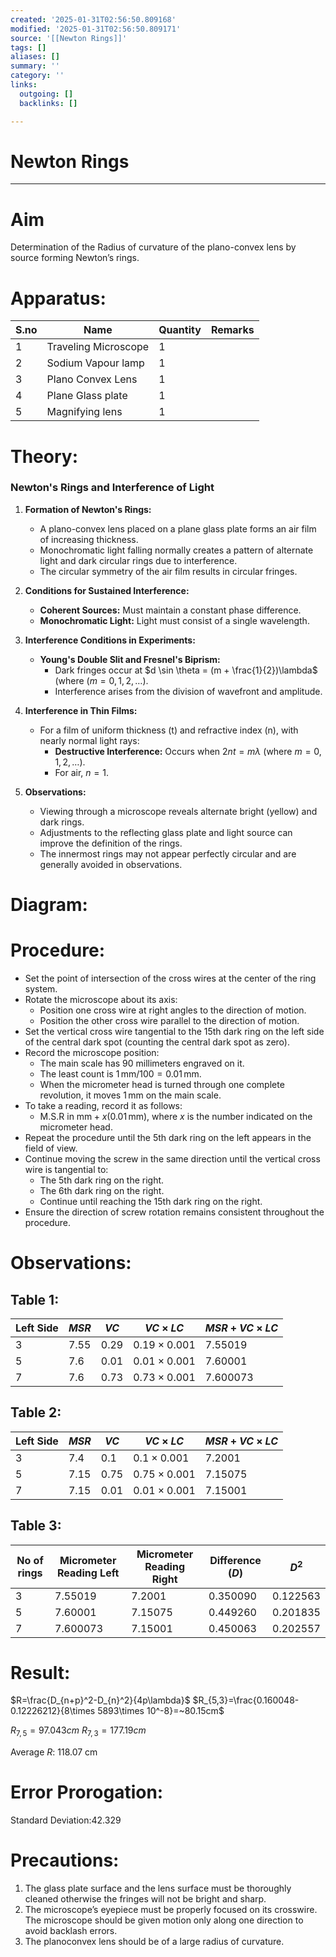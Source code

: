 ```yaml
---
created: '2025-01-31T02:56:50.809168'
modified: '2025-01-31T02:56:50.809171'
source: '[[Newton Rings]]'
tags: []
aliases: []
summary: ''
category: ''
links:
  outgoing: []
  backlinks: []

---
```


# Newton Rings

___
# Aim 
Determination of the Radius of curvature of the plano-convex lens by source
forming Newton’s rings.

# Apparatus:

| S.no | Name                 | Quantity | Remarks |
| ---- | -------------------- | -------- | ------- |
| 1    | Traveling Microscope | 1        |         |
| 2    | Sodium Vapour lamp   | 1        |         |
| 3    | Plano Convex Lens    | 1        |         |
| 4    | Plane Glass plate    | 1        |         |
| 5    | Magnifying lens      | 1        |         |

# Theory:
### Newton's Rings and Interference of Light

1. **Formation of Newton's Rings:**
   - A plano-convex lens placed on a plane glass plate forms an air film of increasing thickness.
   - Monochromatic light falling normally creates a pattern of alternate light and dark circular rings due to interference.
   - The circular symmetry of the air film results in circular fringes.

2. **Conditions for Sustained Interference:**
   - **Coherent Sources:** Must maintain a constant phase difference.
   - **Monochromatic Light:** Light must consist of a single wavelength.

3. **Interference Conditions in Experiments:**
   - **Young's Double Slit and Fresnel's Biprism:**
     - Dark fringes occur at $d \sin \theta = (m + \frac{1}{2})\lambda$ (where $(m = 0, 1, 2, \ldots$).
     - Interference arises from the division of wavefront and amplitude.

4. **Interference in Thin Films:**
   - For a film of uniform thickness \(t\) and refractive index \(n\), with nearly normal light rays:
     - **Destructive Interference:** Occurs when $2nt = m\lambda$ (where $m = 0, 1, 2, \ldots$).
     - For air, $n = 1$.

5. **Observations:**
   - Viewing through a microscope reveals alternate bright (yellow) and dark rings.
   - Adjustments to the reflecting glass plate and light source can improve the definition of the rings.
   - The innermost rings may not appear perfectly circular and are generally avoided in observations.

# Diagram:

# Procedure:
- Set the point of intersection of the cross wires at the center of the ring system.
- Rotate the microscope about its axis:
  - Position one cross wire at right angles to the direction of motion.
  - Position the other cross wire parallel to the direction of motion.
- Set the vertical cross wire tangential to the 15th dark ring on the left side of the central dark spot (counting the central dark spot as zero).
- Record the microscope position:
  - The main scale has 90 millimeters engraved on it.
  - The least count is ${1 \, \text{mm}/100 = 0.01 \, \text{mm}}$.
  - When the micrometer head is turned through one complete revolution, it moves ${1 \, \text{mm}}$ on the main scale.
- To take a reading, record it as follows:
  - ${\text{M.S.R in mm} + x (0.01 \, \text{mm})}$, where $x$ is the number indicated on the micrometer head.
- Repeat the procedure until the 5th dark ring on the left appears in the field of view.
- Continue moving the screw in the same direction until the vertical cross wire is tangential to:
  - The 5th dark ring on the right.
  - The 6th dark ring on the right.
  - Continue until reaching the 15th dark ring on the right.
- Ensure the direction of screw rotation remains consistent throughout the procedure.


# Observations:

## Table 1:

| Left Side | $MSR$  | $VC$   | $VC \times LC$     | $MSR+VC\times LC$ |
| --------- | ------ | ------ | ------------------ | ----------------- |
| 3         | $7.55$ | $0.29$ | $0.19\times 0.001$ | $7.55019$         |
| 5         | $7.6$  | 0.01   | $0.01\times 0.001$ | $7.60001$         |
| 7         | $7.6$  | $0.73$ | $0.73\times 0.001$ | $7.600073$        |

## Table 2:
| Left Side | $MSR$  | $VC$   | $VC \times LC$     | $MSR+VC\times LC$ |
| --------- | ------ | ------ | ------------------ | ----------------- |
| 3         | $7.4$  | $0.1$  | $0.1\times 0.001$  | $7.2001$          |
| 5         | $7.15$ | $0.75$ | $0.75\times 0.001$ | $7.15075$         |
| 7         | $7.15$ | $0.01$ | $0.01\times 0.001$ | $7.15001$         |

## Table 3:

| No of rings | Micrometer Reading Left | Micrometer Reading Right | Difference ($D$) | $D^2$    |
| ----------- | ----------------------- | ------------------------ | ---------------- | -------- |
| 3           | 7.55019                 | 7.2001                   | 0.350090         | 0.122563 |
| 5           | 7.60001                 | 7.15075                  | 0.449260         | 0.201835 |
| 7           | 7.600073                | 7.15001                  | 0.450063         | 0.202557 |

# Result:

$R=\frac{D_{n+p}^2-D_{n}^2}{4p\lambda}$
$R_{5,3}=\frac{0.160048-0.12226212}{8\times 5893\times 10^-8}=~80.15cm$

$R_{7,5}=97.043cm$
$R_{7,3}=177.19cm$

Average $R$: 118.07 cm

# Error Prorogation:
$\text{Standard Deviation:}42.329$


# Precautions:
1. The glass plate surface and the lens surface must be thoroughly cleaned otherwise
the fringes will not be bright and sharp.
2. The microscope’s eyepiece must be properly focused on its crosswire. The
microscope should be given motion only along one direction to avoid backlash errors.
3. The planoconvex lens should be of a large radius of curvature.
